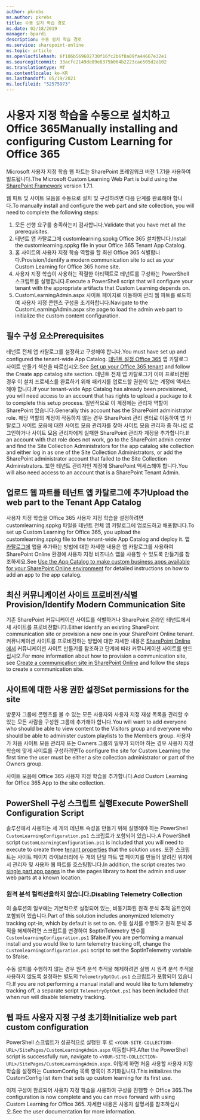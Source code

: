 ```yaml
---
author: pkrebs
ms.author: pkrebs
title: 수동 설치 학습 경로
ms.date: 02/18/2019
manager: bpardi
description: 수동 설치 학습 경로
ms.service: sharepoint-online
ms.topic: article
ms.openlocfilehash: 6f106b569602730f16fc2b6f8a09fa44667e32e1
ms.sourcegitcommit: 33acfc2149de89e8375b064b2223cae505d2a102
ms.translationtype: MT
ms.contentlocale: ko-KR
ms.lasthandoff: 05/19/2021
ms.locfileid: "52575973"
---
```

# <a name="manually-installing-and-configuring-custom-learning-for-office-365"></a><span data-ttu-id="166fc-103">사용자 지정 학습을 수동으로 설치하고 Office 365</span><span class="sxs-lookup"><span data-stu-id="166fc-103">Manually installing and configuring Custom Learning for Office 365</span></span>

<span data-ttu-id="166fc-104">Microsoft 사용자 지정 학습 웹 [](/sharepoint/dev/spfx/sharepoint-framework-overview) 파트는 SharePoint 프레임워크 버전 1.7.1을 사용하여 빌드됩니다.</span><span class="sxs-lookup"><span data-stu-id="166fc-104">The Microsoft Custom Learning Web Part is build using the [SharePoint Framework](/sharepoint/dev/spfx/sharepoint-framework-overview) version 1.7.1.</span></span>

<span data-ttu-id="166fc-105">웹 파트 및 사이트 모음을 수동으로 설치 및 구성하려면 다음 단계를 완료해야 합니다.</span><span class="sxs-lookup"><span data-stu-id="166fc-105">To manually install and configure the web part and site collection, you will need to complete the following steps:</span></span>

1. <span data-ttu-id="166fc-106">모든 선행 요구를 충족하는지 검사합니다.</span><span class="sxs-lookup"><span data-stu-id="166fc-106">Validate that you have met all the prerequisites.</span></span>
1. <span data-ttu-id="166fc-107">테넌트 앱 카탈로그에 customlearning.sppkg Office 365 설치합니다.</span><span class="sxs-lookup"><span data-stu-id="166fc-107">Install the customlearning.sppkg file in your Office 365 Tenant App Catalog.</span></span>
1. <span data-ttu-id="166fc-108">홈 사이트의 사용자 지정 학습 역할을 할 최신 Office 365 식별합니다.</span><span class="sxs-lookup"><span data-stu-id="166fc-108">Provision/Identify a modern communication site to act as your Custom Learning for Office 365 home site.</span></span>
1. <span data-ttu-id="166fc-109">사용자 지정 학습이 사용하는 적절한 아티팩트로 테넌트를 구성하는 PowerShell 스크립트를 실행합니다.</span><span class="sxs-lookup"><span data-stu-id="166fc-109">Execute a PowerShell script that will configure your tenant with the appropriate artifacts that Custom Learning depends on.</span></span>
1. <span data-ttu-id="166fc-110">CustomLearningAdmin.aspx 사이트 페이지로 이동하여 관리 웹 파트를 로드하여 사용자 지정 콘텐츠 구성을 초기화합니다.</span><span class="sxs-lookup"><span data-stu-id="166fc-110">Navigate to the CustomLearningAdmin.aspx site page to load the admin web part to initialize the custom content configuration.</span></span>

## <a name="prerequisites"></a><span data-ttu-id="166fc-111">필수 구성 요소</span><span class="sxs-lookup"><span data-stu-id="166fc-111">Prerequisites</span></span>

<span data-ttu-id="166fc-112">테넌트 전체 앱 카탈로그를 설정하고 구성해야 합니다.</span><span class="sxs-lookup"><span data-stu-id="166fc-112">You must have set up and configured the tenant-wide App Catalog.</span></span> <span data-ttu-id="166fc-113">[테넌트 설정 Office 365](/sharepoint/dev/spfx/set-up-your-developer-tenant#create-app-catalog-site) 앱 카탈로그 사이트 만들기 섹션을 따르십시오.</span><span class="sxs-lookup"><span data-stu-id="166fc-113">See [Set up your Office 365 tenant](/sharepoint/dev/spfx/set-up-your-developer-tenant#create-app-catalog-site) and follow the Create app catalog site section.</span></span> <span data-ttu-id="166fc-114">테넌트 전체 앱 카탈로그가 이미 프로비전된 경우 이 설치 프로세스를 완료하기 위해 패키지를 업로드할 권한이 있는 계정에 액세스해야 합니다.</span><span class="sxs-lookup"><span data-stu-id="166fc-114">If your tenant-wide App Catalog has already been provisioned, you will need access to an account that has rights to upload a package to it to complete this setup process.</span></span> <span data-ttu-id="166fc-115">일반적으로 이 계정에는 관리자 역할이 SharePoint 있습니다.</span><span class="sxs-lookup"><span data-stu-id="166fc-115">Generally this account has the SharePoint administrator role.</span></span> <span data-ttu-id="166fc-116">해당 역할의 계정이 작동하지 않는 경우 SharePoint 관리 센터로 이동하여 앱 카탈로그 사이트 모음에 대한 사이트 모음 관리자를 찾아 사이트 모음 관리자 중 하나로 로그인하거나 사이트 모음 관리자에게 실패한 SharePoint 관리자 계정을 추가합니다.</span><span class="sxs-lookup"><span data-stu-id="166fc-116">If an account with that role does not work, go to the SharePoint admin center and find the Site Collection Administrators for the app catalog site collection and either log in as one of the Site Collection Administrators, or add the SharePoint administrator account that failed to the Site Collection Administrators.</span></span> <span data-ttu-id="166fc-117">또한 테넌트 관리자인 계정에 SharePoint 액세스해야 합니다.</span><span class="sxs-lookup"><span data-stu-id="166fc-117">You will also need access to an account that is a SharePoint Tenant Admin.</span></span>

## <a name="upload-the-web-part-to-the-tenant-app-catalog"></a><span data-ttu-id="166fc-118">업로드 웹 파트를 테넌트 앱 카탈로그에 추가</span><span class="sxs-lookup"><span data-stu-id="166fc-118">Upload the web part to the Tenant App Catalog</span></span>

<span data-ttu-id="166fc-119">사용자 지정 학습을 Office 365 사용자 지정 학습을 설정하려면 customlearning.sppkg 파일을 테넌트 전체 앱 카탈로그에 업로드하고 배포합니다.</span><span class="sxs-lookup"><span data-stu-id="166fc-119">To set up Custom Learning for Office 365, you upload the customlearning.sppkg file to the tenant-wide App Catalog and deploy it.</span></span> <span data-ttu-id="166fc-120">앱 [카탈로그에](/sharepoint/use-app-catalog) 앱을 추가하는 방법에 대한 자세한 내용은 앱 카탈로그를 사용하여 SharePoint Online 환경에 사용자 지정 비즈니스 앱을 사용할 수 있도록 만들기를 참조하세요.</span><span class="sxs-lookup"><span data-stu-id="166fc-120">See [Use the App Catalog to make custom business apps available for your SharePoint Online environment](/sharepoint/use-app-catalog) for detailed instructions on how to add an app to the app catalog.</span></span>

## <a name="provisionidentify-modern-communication-site"></a><span data-ttu-id="166fc-121">최신 커뮤니케이션 사이트 프로비전/식별</span><span class="sxs-lookup"><span data-stu-id="166fc-121">Provision/Identify Modern Communication Site</span></span>

<span data-ttu-id="166fc-122">기존 SharePoint 커뮤니케이션 사이트를 식별하거나 SharePoint 온라인 테넌트에서 새 사이트를 프로비전합니다.</span><span class="sxs-lookup"><span data-stu-id="166fc-122">Either identify an existing SharePoint communication site or provision a new one in your SharePoint Online tenant.</span></span> <span data-ttu-id="166fc-123">커뮤니케이션 사이트를 프로비전하는 방법에 대한 자세한 내용은 [SharePoint Online에서](https://support.office.com/article/create-a-communication-site-in-sharepoint-online-7fb44b20-a72f-4d2c-9173-fc8f59ba50eb) 커뮤니케이션 사이트 만들기를 참조하고 단계에 따라 커뮤니케이션 사이트를 만드십시오.</span><span class="sxs-lookup"><span data-stu-id="166fc-123">For more information about how to provision a communication site, see [Create a communication site in SharePoint Online](https://support.office.com/article/create-a-communication-site-in-sharepoint-online-7fb44b20-a72f-4d2c-9173-fc8f59ba50eb) and follow the steps to create a communication site.</span></span>

## <a name="set-permissions-for-the-site"></a><span data-ttu-id="166fc-124">사이트에 대한 사용 권한 설정</span><span class="sxs-lookup"><span data-stu-id="166fc-124">Set permissions for the site</span></span>

<span data-ttu-id="166fc-125">방문자 그룹에 콘텐츠를 볼 수 있는 모든 사용자와 사용자 지정 재생 목록을 관리할 수 있는 모든 사람을 구성원 그룹에 추가해야 합니다.</span><span class="sxs-lookup"><span data-stu-id="166fc-125">You will want to add everyone who should be able to view content to the Visitors group and everyone who should be able to administer custom playlists to the Members group.</span></span> <span data-ttu-id="166fc-126">사용자가 처음 사이트 모음 관리자 또는 Owners 그룹의 일부가 되어야 하는 경우 사용자 지정 학습에 맞게 사이트를 구성하려면</span><span class="sxs-lookup"><span data-stu-id="166fc-126">To configure the site for Custom Learning the first time the user must be either a site collection administrator or part of the Owners group.</span></span>

<span data-ttu-id="166fc-127">사이트 모음에 Office 365 사용자 지정 학습을 추가합니다.</span><span class="sxs-lookup"><span data-stu-id="166fc-127">Add Custom Learning for Office 365 App to the site collection.</span></span>

## <a name="execute-powershell-configuration-script"></a><span data-ttu-id="166fc-128">PowerShell 구성 스크립트 실행</span><span class="sxs-lookup"><span data-stu-id="166fc-128">Execute PowerShell Configuration Script</span></span>

<span data-ttu-id="166fc-129">솔루션에서 사용하는 세 개의 테넌트 속성을 만들기 위해 실행해야 하는 PowerShell `CustomLearningConfiguration.ps1` 스크립트가 포함되어 [](/sharepoint/dev/spfx/tenant-properties) 있습니다.</span><span class="sxs-lookup"><span data-stu-id="166fc-129">A PowerShell script `CustomLearningConfiguration.ps1` is included that you will need to execute to create three [tenant properties](/sharepoint/dev/spfx/tenant-properties) that the solution uses.</span></span> <span data-ttu-id="166fc-130">또한 스크립트는 사이트 [](/sharepoint/dev/spfx/web-parts/single-part-app-pages) 페이지 라이브러리에 두 개의 단일 파트 앱 페이지를 만들어 알려진 위치에서 관리자 및 사용자 웹 파트를 호스팅합니다.</span><span class="sxs-lookup"><span data-stu-id="166fc-130">In addition, the script creates two [single part app pages](/sharepoint/dev/spfx/web-parts/single-part-app-pages) in the site pages library to host the admin and user web parts at a known location.</span></span>

### <a name="disabling-telemetry-collection"></a><span data-ttu-id="166fc-131">원격 분석 컬렉션을하지 않습니다.</span><span class="sxs-lookup"><span data-stu-id="166fc-131">Disabling Telemetry Collection</span></span>

<span data-ttu-id="166fc-132">이 솔루션의 일부에는 기본적으로 설정되어 있는, 비동기화된 원격 분석 추적 옵트인이 포함되어 있습니다.</span><span class="sxs-lookup"><span data-stu-id="166fc-132">Part of this solution includes anonymized telemetry tracking opt-in, which by default is set to on.</span></span> <span data-ttu-id="166fc-133">수동 설치를 수행하고 원격 분석 추적을 해제하려면 스크립트를 변경하여 $optInTelemetry 변수를 `CustomlearningConfiguration.ps1` $false.</span><span class="sxs-lookup"><span data-stu-id="166fc-133">If you are performing a manual install and you would like to turn telemetry tracking off, change the `CustomlearningConfiguration.ps1` script to set the $optInTelemetry variable to $false.</span></span>

<span data-ttu-id="166fc-134">수동 설치를 수행하지 않는 경우 원격 분석 추적을 해제하려면 실행 시 원격 분석 추적을 사용하지 않도록 설정하는 별도의 `TelemetryOptOut.ps1` 스크립트가 포함되어 있습니다.</span><span class="sxs-lookup"><span data-stu-id="166fc-134">If you are not performing a manual install and would like to turn telemetry tracking off, a separate script `TelemetryOptOut.ps1` has been included that when run will disable telemetry tracking.</span></span>

## <a name="initialize-web-part-custom-configuration"></a><span data-ttu-id="166fc-135">웹 파트 사용자 지정 구성 초기화</span><span class="sxs-lookup"><span data-stu-id="166fc-135">Initialize web part custom configuration</span></span>

<span data-ttu-id="166fc-136">PowerShell 스크립트가 성공적으로 실행된 후 로 `<YOUR-SITE-COLLECTION-URL>/SitePages/CustomLearningAdmin.aspx` 이동합니다.</span><span class="sxs-lookup"><span data-stu-id="166fc-136">After the PowerShell script is successfully run, navigate to `<YOUR-SITE-COLLECTION-URL>/SitePages/CustomLearningAdmin.aspx`.</span></span> <span data-ttu-id="166fc-137">이렇게 하면 처음 사용할 사용자 지정 학습을 설정하는 CustomConfig 목록 항목이 초기화됩니다.</span><span class="sxs-lookup"><span data-stu-id="166fc-137">This initializes the CustomConfig list item that sets up custom learning for its first use.</span></span>

<span data-ttu-id="166fc-138">이제 구성이 완료되어 사용자 지정 학습을 사용하여 구성을 진행할 수 Office 365.</span><span class="sxs-lookup"><span data-stu-id="166fc-138">The configuration is now complete and you can move forward with using Custom Learning for Office 365.</span></span> <span data-ttu-id="166fc-139">자세한 내용은 사용자 설명서를 참조하십시오.</span><span class="sxs-lookup"><span data-stu-id="166fc-139">See the user documentation for more information.</span></span>
